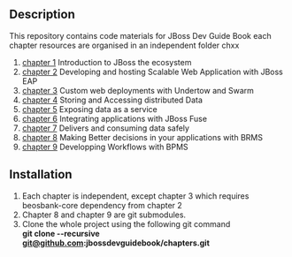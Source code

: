 ## Description

This repository contains code materials for JBoss Dev Guide Book
each chapter resources are organised in an independent folder chxx

1. [chapter 1](https://github.com/jbossdevguidebook/chapters/tree/master/ch1)   Introduction to JBoss the ecosystem 
2. [chapter 2](https://github.com/jbossdevguidebook/chapters/tree/master/ch2)   Developing and hosting Scalable Web Application with JBoss EAP
3. [chapter 3](https://github.com/jbossdevguidebook/chapters/tree/master/ch3)   Custom web deployments with Undertow and Swarm
4. [chapter 4](https://github.com/jbossdevguidebook/chapters/tree/master/ch4)   Storing and Accessing distributed Data
5. [chapter 5](https://github.com/jbossdevguidebook/chapters/tree/master/ch5)   Exposing data as a service
6. [chapter 6](https://github.com/jbossdevguidebook/chapters/tree/master/ch6)   Integrating applications with JBoss Fuse
7. [chapter 7](https://github.com/jbossdevguidebook/chapters/tree/master/ch7)   Delivers and consuming data safely 
8. [chapter 8](https://github.com/jbossdevguidebook/chapters/tree/master/ch8)   Making Better decisions in your applications with BRMS 
9. [chapter 9](https://github.com/jbossdevguidebook/chapters/tree/master/ch9)   Developping Workflows with BPMS 


## Installation

1. Each chapter is independent, except chapter 3 which requires beosbank-core dependency from chapter 2
2. Chapter 8 and chapter 9 are git submodules.
3. Clone the whole project using the following git command  
**git clone --recursive git@github.com:jbossdevguidebook/chapters.git**



